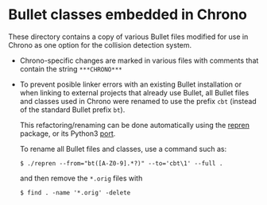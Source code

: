 Bullet classes embedded in Chrono
================

These directory contains a copy of various Bullet files modified for use in Chrono as one option for the collision detection system.

- Chrono-specific changes are marked in various files with comments that contain the string `***CHRONO***`
- To prevent posible linker errors with an existing Bullet installation or when linking to external projects that already use Bullet, all Bullet files and classes used in Chrono were renamed to use the prefix `cbt` (instead of the standard Bullet prefix `bt`).

  This refactoring/renaming can be done automatically using the [repren](https://github.com/jlevy/repren) package, or its Python3 [port](https://github.com/tstapler/repren-1).

  To rename all Bullet files and classes, use a command such as:

  ```shell
  $ ./repren --from="bt([A-Z0-9].*?)" --to='cbt\1' --full .
  ```

  and then remove the `*.orig` files with

  ```shell
  $ find . -name '*.orig' -delete
  ```
